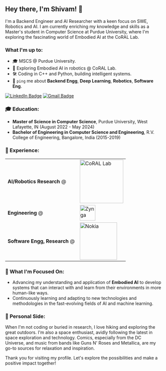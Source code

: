 ## Hey there, I'm Shivam! 👋

I'm a Backend Engineer and AI Researcher with a keen focus on SWE, Robotics and AI. I am currently enriching my knowledge and skills as a Master's student in Computer Science at Purdue University, where I'm exploring the fascinating world of Embodied AI at the CoRAL Lab.

### What I'm up to:
- 🎓 MSCS @ Purdue University.
- 🤖 Exploring Embodied AI in robotics @ CoRAL Lab.
- 🛠 Coding in C++ and Python, building intelligent systems.
- 💬 `ping` me about **Backend Engg**, **Deep Learning**, **Robotics**, **Software Eng**.

<!-- ### Skills:
- Languages: `C++`, `Python`, `JavaScript`
- Tools: `Docker`, `PyTorch`, `TensorFlow`, `Git`, `Jenkins` -->
<!-- - 💬 `ping` me about **design**, **branding**, **laravel**, **development**, **design thinking** -->
<!-- 

### Hey there, I'm Shivam! 👋

#### A Full-Stack Developer by day ☼ and a Laravel Community Contributor by night ☾

Full-Stack Developer at [Medicare](https://medicare.pt?ref=github-caneco);<br>
Host/Organizing [Laracon EU](https://laracon.eu?ref=github-caneco);<br>

- ⚙️ I use daily: `.php`, `.js`, `.html`, `.css`, `.svg`, `.psd`, `.ai`
- 🌍 I'm mostly active within the **Laravel Community**
- 💅 Designed: @pestphp, [NorthMeetsSouth.audio](https://www.northmeetssouth.audio), [ThenPing.me](https://thenping.me), [HappydDev.fm](https://www.happydev.fm), etc…
- 💬 `ping` me about **design**, **branding**, **laravel**, **development**, **design thinking** -->

<!-- 
[![SVG Banners](https://svg-banners.vercel.app/api?type=typeWriter&text1=Hey%20there,%20I'm%20Shivam!👨‍💻&width=800&height=400)](https://github.com/Akshay090/svg-banners) -->


[![LinkedIn Badge](https://img.shields.io/badge/-LinkedIn-blue?style=flat-square&logo=LinkedIn&logoColor=white&link=https://www.linkedin.com/in/shivam-bhat/)](https://www.linkedin.com/in/shivam-bhat/)
[![Gmail Badge](https://img.shields.io/badge/-Gmail-d14836?style=flat-square&logo=Gmail&logoColor=white&link=mailto:shivambhat02@gmail.com)](mailto:shivambhat02@gmail.com)



<!-- As a dedicated Backend Engineer and AI Researcher, I am currently navigating the intricate world of robotics and machine learning at Purdue University's CoRAL Lab, where I'm pursuing a Master's degree in Computer Science. My research focuses on Embodied AI, aiming to bridge the gap between theoretical concepts and real-world applications. -->


<!-- ### 🌱 I'm currently:
- Exploring **Embodied AI** in robotics to develop intelligent systems.
- Mastering **Computer Science** at Purdue University.
- Contributing to **Open Source Projects** and **Tech Communities**. -->

### 🎓 Education:
- **Master of Science in Computer Science**, Purdue University, West Lafayette, IN (August 2022 - May 2024)
- **Bachelor of Engineering in Computer Science and Engineering**, R.V. College of Engineering, Bangalore, India (2015-2019)

<!-- ### 💼 Professional Experience:
- **Graduate Researcher**, CoRAL Lab, Purdue University, US (April 2023–Present)
- **Software Engineer**, Zynga (March 2020–June 2022)
- **Associate Software Engineer**, Zynga (June 2019–February 2020) -->

<!-- ### 🛠 Skills:
- **Languages**: C++, Python, JavaScript
- **Tools & Frameworks**: Docker, PyTorch, TensorFlow, Git, Jenkins -->


### 💼 Experience:

<table>
  <tr>
    <td><strong>AI/Robotics Research</strong> @ </td>
    <td><a href="https://corallab.net"><img src="https://corallab.net/img/logo_final.svg" width="140" alt="CoRAL Lab"/></a></td>
  </tr>
  <tr>
    <td><strong>Engineering</strong> @ </td>
    <td><a href="https://www.zynga.com/"><img src="https://upload.wikimedia.org/wikipedia/en/thumb/7/7b/Zynga.svg/1024px-Zynga.svg.png" width="50" alt="Zynga"/></a></td>
  </tr>
  <tr>
    <td><strong>Software Engg, Research</strong> @ </td>
    <td><a href="https://www.nokia.com/thought-leadership/research/"><img src="https://upload.wikimedia.org/wikipedia/commons/0/02/Nokia_wordmark.svg" width="120" alt="Nokia"/></a></td>
  </tr>
</table>




<!-- 


## Hey there, I'm Shivam Bhat! 👋

I'm a Backend Engineer and AI Researcher with a keen focus on robotics and machine learning. I am currently enriching my knowledge and skills as a Master's student in Computer Science at Purdue University, where I'm exploring the fascinating world of Embodied AI at the CoRAL Lab. -->

<!-- ### 🎓 Academic Pursuits:
- Mastering **Computer Science** at Purdue University, specializing in algorithms, deep learning, and robotics.
- Bachelor's in **Computer Science and Engineering** from R.V. College of Engineering, where I laid my technical foundations and developed a passion for innovation.

### 💡 Professional Experience:
- As a **Graduate Researcher** at CoRAL Lab, I'm at the forefront of developing intelligent systems that aim to bridge the gap between theoretical AI and practical robotics applications.
- **Software Engineer** at Zynga, where I honed my skills in game development, contributing to the design and implementation of critical features that enhanced user engagement and revenue. -->

<!-- ### 🚀 Skills and Interests:
- Proficient in **C++**, **Python**, and **JavaScript**, with a strong grasp of **Docker**, **PyTorch**, **TensorFlow**, and **Git**.
- Fascinated by the potential of AI and ML to transform industries and improve lives. I'm particularly interested in their application within robotics to solve complex, real-world problems.
- Committed to contributing to open source and engaging with tech communities to share knowledge and collaborate on innovative projects. -->

### 🌱 What I'm Focused On:
- Advancing my understanding and application of **Embodied AI** to develop systems that can interact with and learn from their environments in more human-like ways.
- Continuously learning and adapting to new technologies and methodologies in the fast-evolving fields of AI and machine learning.



### 🤖 Personal Side:
When I'm not coding or buried in research, I love hiking and exploring the great outdoors. I'm also a space enthusiast, avidly following the latest in space exploration and technology. Comics, especially from the DC Universe, and music from bands like Guns N' Roses and Metallica, are my go-to sources for relaxation and inspiration.

Thank you for visiting my profile. Let's explore the possibilities and make a positive impact together!
